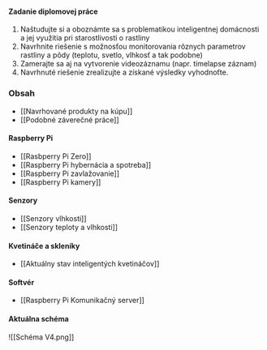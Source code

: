 #### Zadanie diplomovej práce
1. Naštudujte si a oboznámte sa s problematikou inteligentnej domácnosti a jej využitia pri starostlivosti o rastliny
2. Navrhnite riešenie s možnosťou monitorovania rôznych parametrov rastliny a pôdy (teplotu, svetlo, vlhkosť a tak podobne)
3. Zamerajte sa aj na vytvorenie videozáznamu (napr. timelapse záznam)
4. Navrhnuté riešenie zrealizujte a získané výsledky vyhodnoťte.

### Obsah
- [[Navrhované produkty na kúpu]]
- [[Podobné záverečné práce]]

#### Raspberry Pi
- [[Rasbperry Pi Zero]]
- [[Raspberry Pi hybernácia a spotreba]]
- [[Raspberry Pi zavlažovanie]]
- [[Raspberry Pi kamery]]

#### Senzory
- [[Senzory vlhkosti]]
- [[Senzory teploty a vlhkosti]]

#### Kvetináče a skleníky
- [[Aktuálny stav inteligentých kvetináčov]]

#### Softvér
- [[Raspberry Pi Komunikačný server]]

#### Aktuálna schéma
![[Schéma V4.png]]
